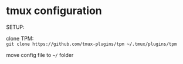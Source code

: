# tmux configuration

SETUP:

clone TPM:  
`git clone https://github.com/tmux-plugins/tpm ~/.tmux/plugins/tpm`

move config file to `~/` folder
